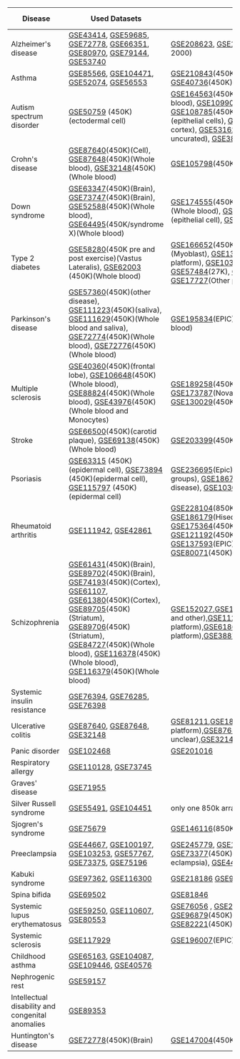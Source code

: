 | Disease | Used Datasets | External Datasets | Train Datasets |Test Datasets | Validation Datasets | Priority(1-3) | Filename |
|---------|--------------|--------------|---------|--------------|--------------|---|---|
| Alzheimer's disease                        | [GSE43414](https://www.ncbi.nlm.nih.gov/geo/query/acc.cgi?acc=GSE43414), [GSE59685](https://www.ncbi.nlm.nih.gov/geo/query/acc.cgi?acc=GSE59685), [GSE72778](https://www.ncbi.nlm.nih.gov/geo/query/acc.cgi?acc=GSE72778), [GSE66351](https://www.ncbi.nlm.nih.gov/geo/query/acc.cgi?acc=GSE66351), [GSE80970](https://www.ncbi.nlm.nih.gov/geo/query/acc.cgi?acc=GSE80970), [GSE79144](https://www.ncbi.nlm.nih.gov/geo/query/acc.cgi?acc=GSE79144), [GSE53740](https://www.ncbi.nlm.nih.gov/geo/query/acc.cgi?acc=GSE53740) | [GSE208623](https://www.ncbi.nlm.nih.gov/geo/query/acc.cgi?acc=GSE208623), [GSE153712](https://www.ncbi.nlm.nih.gov/geo/query/acc.cgi?acc=GSE153712), [GSE125895](https://www.ncbi.nlm.nih.gov/geo/query/acc.cgi?acc=GSE125895)(450k), [GSE45776](https://www.ncbi.nlm.nih.gov/geo/query/acc.cgi?acc=GSE45776)(27k), [GSE57361](https://www.ncbi.nlm.nih.gov/geo/query/acc.cgi?acc=GSE57361)(450k and 2000) |GSE66351|GSE80970|GSE208623| 3| commontrait_AD |
| Asthma                                      | [GSE85566](https://www.ncbi.nlm.nih.gov/geo/query/acc.cgi?acc=GSE85566), [GSE104471](https://www.ncbi.nlm.nih.gov/geo/query/acc.cgi?acc=GSE104471), [GSE52074](https://www.ncbi.nlm.nih.gov/geo/query/acc.cgi?acc=GSE52074), [GSE56553](https://www.ncbi.nlm.nih.gov/geo/query/acc.cgi?acc=GSE56553) |  [GSE210843](https://www.ncbi.nlm.nih.gov/geo/query/acc.cgi?acc=GSE210843)(450K and others), [GSE157651](https://www.ncbi.nlm.nih.gov/geo/query/acc.cgi?acc=GSE157651) (450K), [GSE85228](https://www.ncbi.nlm.nih.gov/geo/query/acc.cgi?acc=GSE85228)(Other platform), [GSE40736](https://www.ncbi.nlm.nih.gov/geo/query/acc.cgi?acc=GSE40736)(450K)                                                                                                                 |GSE85566 GSE104471 |GSE85566 GSE104471  |GSE52074 |3|commontrait_Asthma|
| Autism spectrum disorder                   | [GSE50759](https://www.ncbi.nlm.nih.gov/geo/query/acc.cgi?acc=GSE50759) (450K)(ectodermal cell)                                | [GSE164563](https://www.ncbi.nlm.nih.gov/geo/query/acc.cgi?acc=GSE164563)(450K)(Whole blood), [GSE99935](https://www.ncbi.nlm.nih.gov/geo/query/acc.cgi?acc=GSE99935)(Other platform), [GSE131706](https://www.ncbi.nlm.nih.gov/geo/query/acc.cgi?acc=GSE131706)(450K)(Whole blood), [GSE109905](https://www.ncbi.nlm.nih.gov/geo/query/acc.cgi?acc=GSE109905)(450K)(Whole blood), [GSE119981](https://www.ncbi.nlm.nih.gov/geo/query/acc.cgi?acc=GSE119981)(Hiseq 2000 and other), [GSE108785](https://www.ncbi.nlm.nih.gov/geo/query/acc.cgi?acc=GSE108785)(450K)(Whole blood), [GSE67615](https://www.ncbi.nlm.nih.gov/geo/query/acc.cgi?acc=GSE67615)(Hiseq 2000), [GSE109042](https://www.ncbi.nlm.nih.gov/geo/query/acc.cgi?acc=GSE109042)(450K / FASD)(epithelial cells), [GSE80261](https://www.ncbi.nlm.nih.gov/geo/query/acc.cgi?acc=GSE80261)(450K / FASD)(epithelial cells), [GSE53924](https://www.ncbi.nlm.nih.gov/geo/query/acc.cgi?acc=GSE53924)(450K)(frontal cortex), [GSE53162](https://www.ncbi.nlm.nih.gov/geo/query/acc.cgi?acc=GSE53162)(450K / post mortem)(frontal cortex), [GSE27044](https://www.ncbi.nlm.nih.gov/geo/query/acc.cgi?acc=GSE27044)(27K / Seems uncurated), [GSE38608](https://www.ncbi.nlm.nih.gov/geo/query/acc.cgi?acc=GSE38608)(27K), [GSE21395](https://www.ncbi.nlm.nih.gov/geo/query/acc.cgi?acc=GSE21395)(Other platform / Unsure about quality)                                         |GSE109905 GSE164563 | GSE109905 GSE164563|GSE108785 GSE109042|3|
| Crohn's disease                            | [GSE87640](https://www.ncbi.nlm.nih.gov/geo/query/acc.cgi?acc=GSE87640)(450K)(Cell), [GSE87648](https://www.ncbi.nlm.nih.gov/geo/query/acc.cgi?acc=GSE87648)(450K)(Whole blood), [GSE32148](https://www.ncbi.nlm.nih.gov/geo/query/acc.cgi?acc=GSE32148)(450K)(Whole blood) | [GSE105798](https://www.ncbi.nlm.nih.gov/geo/query/acc.cgi?acc=GSE105798)(450K)(tissue), [GSE138311](https://www.ncbi.nlm.nih.gov/geo/query/acc.cgi?acc=GSE138311)(850K), [GSE81961](https://www.ncbi.nlm.nih.gov/geo/query/acc.cgi?acc=GSE81961)(450K)(Whole blood)                                      |GSE87648 |GSE81961 | GSE32148|3|
| Down syndrome                              | [GSE63347](https://www.ncbi.nlm.nih.gov/geo/query/acc.cgi?acc=GSE63347)(450K)(Brain), [GSE73747](https://www.ncbi.nlm.nih.gov/geo/query/acc.cgi?acc=GSE73747)(450K)(Brain), [GSE52588](https://www.ncbi.nlm.nih.gov/geo/query/acc.cgi?acc=GSE52588)(450K)(Whole blood), [GSE64495](https://www.ncbi.nlm.nih.gov/geo/query/acc.cgi?acc=GSE64495)(450K/syndrome X)(Whole blood) | [GSE174555](https://www.ncbi.nlm.nih.gov/geo/query/acc.cgi?acc=GSE174555)(450K)(Whole blood), [GSE160637](https://www.ncbi.nlm.nih.gov/geo/query/acc.cgi?acc=GSE160637)(Other platform), [GSE107211](https://www.ncbi.nlm.nih.gov/geo/query/acc.cgi?acc=GSE107211)(450K)(Whole blood), [GSE74519](https://www.ncbi.nlm.nih.gov/geo/query/acc.cgi?acc=GSE74519)(450K)(Brain), [GSE74486](https://www.ncbi.nlm.nih.gov/geo/query/acc.cgi?acc=GSE74486)(450K)(Brain),[GSE50586](https://www.ncbi.nlm.nih.gov/geo/query/acc.cgi?acc=GSE50586)(450K)(epithelial cell), [GSE20872](https://www.ncbi.nlm.nih.gov/geo/query/acc.cgi?acc=GSE20872)(27K / With leukemia)(bone marrow), [GSE25395](https://www.ncbi.nlm.nih.gov/geo/query/acc.cgi?acc=GSE25395)(27K)(T cell)         | GSE52588| GSE174555|GSE107211 |3|
| Type 2 diabetes                            | [GSE58280](https://www.ncbi.nlm.nih.gov/geo/query/acc.cgi?acc=GSE58280)(450K pre and post exercise)(Vastus Lateralis), [GSE62003](https://www.ncbi.nlm.nih.gov/geo/query/acc.cgi?acc=GSE62003) (450K)(Whole blood) | [GSE166652](https://www.ncbi.nlm.nih.gov/geo/query/acc.cgi?acc=GSE166652)(450K)(Myoblast), [GSE186766](https://www.ncbi.nlm.nih.gov/geo/query/acc.cgi?acc=GSE186766)(Other indication), [GSE166787](https://www.ncbi.nlm.nih.gov/geo/query/acc.cgi?acc=GSE166787)(450K)(Myoblast), [GSE139157](https://www.ncbi.nlm.nih.gov/geo/query/acc.cgi?acc=GSE139157)(Hiseq 2500), [GSE94729](https://www.ncbi.nlm.nih.gov/geo/query/acc.cgi?acc=GSE94729)(Hiseq 2500), [GSE121820](https://www.ncbi.nlm.nih.gov/geo/query/acc.cgi?acc=GSE121820)(Other platform), [GSE103657](https://www.ncbi.nlm.nih.gov/geo/query/acc.cgi?acc=GSE103657)(450K)(Whole blood), [GSE65057](https://www.ncbi.nlm.nih.gov/geo/query/acc.cgi?acc=GSE65057)(450k)(liver tissue), [GSE57484](https://www.ncbi.nlm.nih.gov/geo/query/acc.cgi?acc=GSE57484)(27K), [GSE38291](https://www.ncbi.nlm.nih.gov/geo/query/acc.cgi?acc=GSE38291)(27K), [GSE21232](https://www.ncbi.nlm.nih.gov/geo/query/acc.cgi?acc=GSE21232)(27K), [GSE33032](https://www.ncbi.nlm.nih.gov/geo/query/acc.cgi?acc=GSE33032)(Other platform), [GSE17727](https://www.ncbi.nlm.nih.gov/geo/query/acc.cgi?acc=GSE17727)(Other platform)                                         |  | | |3|   
| Parkinson's disease                        | [GSE57360](https://www.ncbi.nlm.nih.gov/geo/query/acc.cgi?acc=GSE57360)(450K)(other disease), [GSE111223](https://www.ncbi.nlm.nih.gov/geo/query/acc.cgi?acc=GSE111223)(450K)(saliva), [GSE111629](https://www.ncbi.nlm.nih.gov/geo/query/acc.cgi?acc=GSE111629)(450K)(Whole blood and saliva), [GSE72774](https://www.ncbi.nlm.nih.gov/geo/query/acc.cgi?acc=GSE72774)(450K)(Whole blood), [GSE72776](https://www.ncbi.nlm.nih.gov/geo/query/acc.cgi?acc=GSE72776)(450K)(Whole blood) | [GSE195834](https://www.ncbi.nlm.nih.gov/geo/query/acc.cgi?acc=GSE195834)(EPIC)(Brain), [GSE122244](https://www.ncbi.nlm.nih.gov/geo/query/acc.cgi?acc=GSE122244)(850K), [GSE165083](https://www.ncbi.nlm.nih.gov/geo/query/acc.cgi?acc=GSE165083)(450K and other)(Whole blood)                                         | | | |3|
| Multiple sclerosis                         | [GSE40360](https://www.ncbi.nlm.nih.gov/geo/query/acc.cgi?acc=GSE40360)(450K)(frontal lobe), [GSE106648](https://www.ncbi.nlm.nih.gov/geo/query/acc.cgi?acc=GSE106648)(450K)(Whole blood), [GSE88824](https://www.ncbi.nlm.nih.gov/geo/query/acc.cgi?acc=GSE88824)(450K)(Whole blood), [GSE43976](https://www.ncbi.nlm.nih.gov/geo/query/acc.cgi?acc=GSE43976)(450K)(Whole blood and Monocytes) | [GSE189258](https://www.ncbi.nlm.nih.gov/geo/query/acc.cgi?acc=GSE189258)(450K)(T cell) , [GSE235106](https://www.ncbi.nlm.nih.gov/geo/query/acc.cgi?acc=GSE235106)(Other platform), [GSE166207](https://www.ncbi.nlm.nih.gov/geo/query/acc.cgi?acc=GSE166207)(Methylation Epic), [GSE173787](https://www.ncbi.nlm.nih.gov/geo/query/acc.cgi?acc=GSE173787)(Novaseq 6K), [GSE149562](https://www.ncbi.nlm.nih.gov/geo/query/acc.cgi?acc=GSE149562)(Other platform), [GSE130030](https://www.ncbi.nlm.nih.gov/geo/query/acc.cgi?acc=GSE130030)(450K)(T cell), [GSE130029](https://www.ncbi.nlm.nih.gov/geo/query/acc.cgi?acc=GSE130029)(450K)(T cell), [GSE101658](https://www.ncbi.nlm.nih.gov/geo/query/acc.cgi?acc=GSE101658)(450K)(hippocampus)                                        | | | |3|
| Stroke                                      | [GSE66500](https://www.ncbi.nlm.nih.gov/geo/query/acc.cgi?acc=GSE66500)(450K)(carotid plaque), [GSE69138](https://www.ncbi.nlm.nih.gov/geo/query/acc.cgi?acc=GSE69138)(450K)(Whole blood)                 | [GSE203399](https://www.ncbi.nlm.nih.gov/geo/query/acc.cgi?acc=GSE203399)(450K)(Whole blood)                                         |  | | |3|   
| Psoriasis                                  | [GSE63315](https://www.ncbi.nlm.nih.gov/geo/query/acc.cgi?acc=GSE63315) (450K)(epidermal cell), [GSE73894](https://www.ncbi.nlm.nih.gov/geo/query/acc.cgi?acc=GSE73894) (450K)(epidermal cell), [GSE115797](https://www.ncbi.nlm.nih.gov/geo/query/acc.cgi?acc=GSE115797) (450K) (epidermal cell)| [GSE236695](https://www.ncbi.nlm.nih.gov/geo/query/acc.cgi?acc=GSE236695)(Epic), [GSE236694](https://www.ncbi.nlm.nih.gov/geo/query/acc.cgi?acc=GSE236694)(Epic / Multiple groups), [GSE200376](https://www.ncbi.nlm.nih.gov/geo/query/acc.cgi?acc=GSE200376)(850K / Multiple groups), [GSE186713](https://www.ncbi.nlm.nih.gov/geo/query/acc.cgi?acc=GSE186713)(850K), [GSE184500](https://www.ncbi.nlm.nih.gov/geo/query/acc.cgi?acc=GSE184500)(EPIC), [GSE151278](https://www.ncbi.nlm.nih.gov/geo/query/acc.cgi?acc=GSE151278)(450K)(Whole blood)(all disease), [GSE103038](https://www.ncbi.nlm.nih.gov/geo/query/acc.cgi?acc=GSE103038)(Hiseq 1500), [GSE31835](https://www.ncbi.nlm.nih.gov/geo/query/acc.cgi?acc=GSE31835)(27k)                                                                     | | | |3|
| Rheumatoid arthritis                       | [GSE111942](https://www.ncbi.nlm.nih.gov/geo/query/acc.cgi?acc=GSE111942), [GSE42861](https://www.ncbi.nlm.nih.gov/geo/query/acc.cgi?acc=GSE42861)                 | [GSE228104](https://www.ncbi.nlm.nih.gov/geo/query/acc.cgi?acc=GSE228104)(850K / post treatment), [GSE176168](https://www.ncbi.nlm.nih.gov/geo/query/acc.cgi?acc=GSE176168)(850K / post treatment), [GSE186179](https://www.ncbi.nlm.nih.gov/geo/query/acc.cgi?acc=GSE186179)(Hiseq 2500), [GSE188509](https://www.ncbi.nlm.nih.gov/geo/query/acc.cgi?acc=GSE188509)(Hiseq 2500 & 3000 / Post Methotrexate), [GSE175364](https://www.ncbi.nlm.nih.gov/geo/query/acc.cgi?acc=GSE175364)(450K), [GSE164468](https://www.ncbi.nlm.nih.gov/geo/query/acc.cgi?acc=GSE164468)(EPIC), [GSE138747](https://www.ncbi.nlm.nih.gov/geo/query/acc.cgi?acc=GSE138747)(4K EPIC / Used for ML prediction), [GSE121192](https://www.ncbi.nlm.nih.gov/geo/query/acc.cgi?acc=GSE121192)(450K), [GSE135770](https://www.ncbi.nlm.nih.gov/geo/query/acc.cgi?acc=GSE135770)(2500 & 3000), [GSE137634](https://www.ncbi.nlm.nih.gov/geo/query/acc.cgi?acc=GSE137634)(EPIC), [GSE137594](https://www.ncbi.nlm.nih.gov/geo/query/acc.cgi?acc=GSE137594)(EPIC), [GSE137593](https://www.ncbi.nlm.nih.gov/geo/query/acc.cgi?acc=GSE137593)(EPIC), [GSE131989](https://www.ncbi.nlm.nih.gov/geo/query/acc.cgi?acc=GSE131989)(450K), [GSE71841](https://www.ncbi.nlm.nih.gov/geo/query/acc.cgi?acc=GSE71841)(450K), [GSE87095](https://www.ncbi.nlm.nih.gov/geo/query/acc.cgi?acc=GSE87095)(450K), [GSE80071](https://www.ncbi.nlm.nih.gov/geo/query/acc.cgi?acc=GSE80071)(450K), [GSE46650](https://www.ncbi.nlm.nih.gov/geo/query/acc.cgi?acc=GSE46650)(450K), [GSE19033](https://www.ncbi.nlm.nih.gov/geo/query/acc.cgi?acc=GSE19033)(Other platform / Multiple conditions)| | | |3|   
| Schizophrenia                              | [GSE61431](https://www.ncbi.nlm.nih.gov/geo/query/acc.cgi?acc=GSE61431)(450K)(Brain), [GSE89702](https://www.ncbi.nlm.nih.gov/geo/query/acc.cgi?acc=GSE89702)(450K)(Brain), [GSE74193](https://www.ncbi.nlm.nih.gov/geo/query/acc.cgi?acc=GSE74193)(450K)(Cortex), [GSE61107](https://www.ncbi.nlm.nih.gov/geo/query/acc.cgi?acc=GSE61107), [GSE61380](https://www.ncbi.nlm.nih.gov/geo/query/acc.cgi?acc=GSE61380)(450K)(Cortex), [GSE89705](https://www.ncbi.nlm.nih.gov/geo/query/acc.cgi?acc=GSE89705)(450K)(Striatum), [GSE89706](https://www.ncbi.nlm.nih.gov/geo/query/acc.cgi?acc=GSE89706)(450K)(Striatum), [GSE84727](https://www.ncbi.nlm.nih.gov/geo/query/acc.cgi?acc=GSE84727)(450K)(Whole blood), [GSE116378](https://www.ncbi.nlm.nih.gov/geo/query/acc.cgi?acc=GSE116378)(450K)(Whole blood), [GSE116379](https://www.ncbi.nlm.nih.gov/geo/query/acc.cgi?acc=GSE116379)(450K)(Whole blood) | [GSE152027](https://www.ncbi.nlm.nih.gov/geo/query/acc.cgi?acc=GSE152027),[GSE152026](https://www.ncbi.nlm.nih.gov/geo/query/acc.cgi?acc=GSE152026)(EPIC),[GSE147221](https://www.ncbi.nlm.nih.gov/geo/query/acc.cgi?acc=GSE147221)(450K),[GSE144910](https://www.ncbi.nlm.nih.gov/geo/query/acc.cgi?acc=GSE144910)(EPIC),[GSE108066](https://www.ncbi.nlm.nih.gov/geo/query/acc.cgi?acc=GSE108066)(250K and other),[GSE112525](https://www.ncbi.nlm.nih.gov/geo/query/acc.cgi?acc=GSE112525)(250K and other and bipolar disorder),[GSE50960](https://www.ncbi.nlm.nih.gov/geo/query/acc.cgi?acc=GSE50960)(Other platform),[GSE61862](https://www.ncbi.nlm.nih.gov/geo/query/acc.cgi?acc=GSE61862)(Interesting but other platform),[GSE38873](https://www.ncbi.nlm.nih.gov/geo/query/acc.cgi?acc=GSE38873)(27K),[GSE41169](https://www.ncbi.nlm.nih.gov/geo/query/acc.cgi?acc=GSE41169)(450K),[GSE41037](https://www.ncbi.nlm.nih.gov/geo/query/acc.cgi?acc=GSE41037)(27K) |   | | |3|   
| Systemic insulin resistance                | [GSE76394](https://www.ncbi.nlm.nih.gov/geo/query/acc.cgi?acc=GSE76394), [GSE76285](https://www.ncbi.nlm.nih.gov/geo/query/acc.cgi?acc=GSE76285), [GSE76398](https://www.ncbi.nlm.nih.gov/geo/query/acc.cgi?acc=GSE76398) |                                                                                                                   |  | | |2|   
| Ulcerative colitis                         | [GSE87640](https://www.ncbi.nlm.nih.gov/geo/query/acc.cgi?acc=GSE87640), [GSE87648](https://www.ncbi.nlm.nih.gov/geo/query/acc.cgi?acc=GSE87648), [GSE32148](https://www.ncbi.nlm.nih.gov/geo/query/acc.cgi?acc=GSE32148) | [GSE81211](https://www.ncbi.nlm.nih.gov/geo/query/acc.cgi?acc=GSE81211),[GSE185061](https://www.ncbi.nlm.nih.gov/geo/query/acc.cgi?acc=GSE185061)(EPIC),[GSE110534](https://www.ncbi.nlm.nih.gov/geo/query/acc.cgi?acc=GSE110534)(Other platform),[GSE87650](https://www.ncbi.nlm.nih.gov/geo/query/acc.cgi?acc=GSE87650)(450K),[GSE42921](https://www.ncbi.nlm.nih.gov/geo/query/acc.cgi?acc=GSE42921)(450K and Crohn),[GSE56298](https://www.ncbi.nlm.nih.gov/geo/query/acc.cgi?acc=GSE56298)(Platform unclear),[GSE32146](https://www.ncbi.nlm.nih.gov/geo/query/acc.cgi?acc=GSE32146)(450K and Crohn),[GSE32149](https://www.ncbi.nlm.nih.gov/geo/query/acc.cgi?acc=GSE32149)(450K and Crohn),[GSE27899](https://www.ncbi.nlm.nih.gov/geo/query/acc.cgi?acc=GSE27899)(27K)                                         |  | | |2|
| Panic disorder                              | [GSE102468](https://www.ncbi.nlm.nih.gov/geo/query/acc.cgi?acc=GSE102468)                               | [GSE201016](https://www.ncbi.nlm.nih.gov/geo/query/acc.cgi?acc=GSE201016)                                         |  | | |2|
| Respiratory allergy                        | [GSE110128](https://www.ncbi.nlm.nih.gov/geo/query/acc.cgi?acc=GSE110128), [GSE73745](https://www.ncbi.nlm.nih.gov/geo/query/acc.cgi?acc=GSE73745)                 |          | | | |2|      
| Graves' disease                            | [GSE71955](https://www.ncbi.nlm.nih.gov/geo/query/acc.cgi?acc=GSE71955)                                 |                                                                                                                   | | | | 2||                                                                                            |
| Silver Russell syndrome       | [GSE55491](https://www.ncbi.nlm.nih.gov/geo/query/acc.cgi?acc=GSE55491), [GSE104451](https://www.ncbi.nlm.nih.gov/geo/query/acc.cgi?acc=GSE104451) | only one 850k array [GSE237503](https://www.ncbi.nlm.nih.gov/geo/query/acc.cgi?acc=GSE237503) |   | | |1|   
| Sjogren's syndrome            | [GSE75679](https://www.ncbi.nlm.nih.gov/geo/query/acc.cgi?acc=GSE75679) | [GSE146116](https://www.ncbi.nlm.nih.gov/geo/query/acc.cgi?acc=GSE146116)(850K) |   | | |1|  
| Preeclampsia                  | [GSE44667](https://www.ncbi.nlm.nih.gov/geo/query/acc.cgi?acc=GSE44667), [GSE100197](https://www.ncbi.nlm.nih.gov/geo/query/acc.cgi?acc=GSE100197), [GSE103253](https://www.ncbi.nlm.nih.gov/geo/query/acc.cgi?acc=GSE103253), [GSE57767](https://www.ncbi.nlm.nih.gov/geo/query/acc.cgi?acc=GSE57767), [GSE73375](https://www.ncbi.nlm.nih.gov/geo/query/acc.cgi?acc=GSE73375), [GSE75196](https://www.ncbi.nlm.nih.gov/geo/query/acc.cgi?acc=GSE75196) | [GSE245779](https://www.ncbi.nlm.nih.gov/geo/query/acc.cgi?acc=GSE245779), [GSE154378](https://www.ncbi.nlm.nih.gov/geo/query/acc.cgi?acc=GSE154378)(4k / Pregnancy Adverse Outcomes), [GSE98224](https://www.ncbi.nlm.nih.gov/geo/query/acc.cgi?acc=GSE98224)(450K), [GSE73377](https://www.ncbi.nlm.nih.gov/geo/query/acc.cgi?acc=GSE73377)(450K), [GSE59274](https://www.ncbi.nlm.nih.gov/geo/query/acc.cgi?acc=GSE59274)(27K), [GSE49343](https://www.ncbi.nlm.nih.gov/geo/query/acc.cgi?acc=GSE49343)(450K / Overlapping trisomy 16 and Pre eclampsia), [GSE44712](https://www.ncbi.nlm.nih.gov/geo/query/acc.cgi?acc=GSE44712)(450K) |  | | |1|
| Kabuki syndrome               | [GSE97362](https://www.ncbi.nlm.nih.gov/geo/query/acc.cgi?acc=GSE97362), [GSE116300](https://www.ncbi.nlm.nih.gov/geo/query/acc.cgi?acc=GSE116300) | [GSE218186](https://www.ncbi.nlm.nih.gov/geo/query/acc.cgi?acc=GSE218186) [GSE97362](https://www.ncbi.nlm.nih.gov/geo/query/acc.cgi?acc=GSE97362)  [GSE116300](https://www.ncbi.nlm.nih.gov/geo/query/acc.cgi?acc=GSE116300) |GSE97362 | GSE116300|GSE218186 |1|  commontrait_Kabuki_Syndrome |
| Spina bifida                    | [GSE69502](https://www.ncbi.nlm.nih.gov/geo/query/acc.cgi?acc=GSE69502)                  | [GSE81846](https://www.ncbi.nlm.nih.gov/geo/query/acc.cgi?acc=GSE81846) |  | | |1|   
| Systemic lupus erythematosus    | [GSE59250](https://www.ncbi.nlm.nih.gov/geo/query/acc.cgi?acc=GSE59250), [GSE110607](https://www.ncbi.nlm.nih.gov/geo/query/acc.cgi?acc=GSE110607), [GSE80553](https://www.ncbi.nlm.nih.gov/geo/query/acc.cgi?acc=GSE80553) | [GSE76056](https://www.ncbi.nlm.nih.gov/geo/query/acc.cgi?acc=GSE76056) , [GSE207861](https://www.ncbi.nlm.nih.gov/geo/query/acc.cgi?acc=GSE207861)(EPIC), [GSE179801](https://www.ncbi.nlm.nih.gov/geo/query/acc.cgi?acc=GSE179801)(EPIC), [GSE161476](https://www.ncbi.nlm.nih.gov/geo/query/acc.cgi?acc=GSE161476)(EPIC), [GSE96879](https://www.ncbi.nlm.nih.gov/geo/query/acc.cgi?acc=GSE96879)(450K), [GSE118255](https://www.ncbi.nlm.nih.gov/geo/query/acc.cgi?acc=GSE118255)(2500 / ), [GSE118144](https://www.ncbi.nlm.nih.gov/geo/query/acc.cgi?acc=GSE118144)(EPIC), [GSE57869](https://www.ncbi.nlm.nih.gov/geo/query/acc.cgi?acc=GSE57869)(27K), [GSE82221](https://www.ncbi.nlm.nih.gov/geo/query/acc.cgi?acc=GSE82221)(450K), [GSE27895](https://www.ncbi.nlm.nih.gov/geo/query/acc.cgi?acc=GSE27895)(27K) |  | | |1|   
| Systemic sclerosis              | [GSE117929](https://www.ncbi.nlm.nih.gov/geo/query/acc.cgi?acc=GSE117929)                | [GSE196007](https://www.ncbi.nlm.nih.gov/geo/query/acc.cgi?acc=GSE196007)(EPIC), [GSE175379](https://www.ncbi.nlm.nih.gov/geo/query/acc.cgi?acc=GSE175379)(EPIC), [GSE150592](https://www.ncbi.nlm.nih.gov/geo/query/acc.cgi?acc=GSE150592)(250K), [GSE117931](https://www.ncbi.nlm.nih.gov/geo/query/acc.cgi?acc=GSE117931)(450K)|                                                           |  | | |1|   
| Childhood asthma                           | [GSE65163](https://www.ncbi.nlm.nih.gov/geo/query/acc.cgi?acc=GSE65163), [GSE104087](https://www.ncbi.nlm.nih.gov/geo/query/acc.cgi?acc=GSE104087), [GSE109446](https://www.ncbi.nlm.nih.gov/geo/query/acc.cgi?acc=GSE109446), [GSE40576](https://www.ncbi.nlm.nih.gov/geo/query/acc.cgi?acc=GSE40576) |                                                                                                                   | | | |1|
| Nephrogenic rest                           | [GSE59157](https://www.ncbi.nlm.nih.gov/geo/query/acc.cgi?acc=GSE59157)                                 |                                                                                                                   |  | | |1|
| Intellectual disability and congenital anomalies | [GSE89353](https://www.ncbi.nlm.nih.gov/geo/query/acc.cgi?acc=GSE89353)                               |                                                                                                                   | | | |1|
| Huntington's disease                       | [GSE72778](https://www.ncbi.nlm.nih.gov/geo/query/acc.cgi?acc=GSE72778)(450K)(Brain)                                 | [GSE147004](https://www.ncbi.nlm.nih.gov/geo/query/acc.cgi?acc=GSE147004)(450K)(Whole blood)| | | |1|







